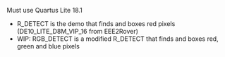 Must use Quartus Lite 18.1

* R_DETECT is the demo that finds and boxes red pixels (DE10_LITE_D8M_VIP_16 from EEE2Rover)
* WIP: RGB_DETECT is a modified R_DETECT that finds and boxes red, green and blue pixels
